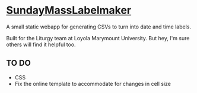 # [SundayMassLabelmaker](https://gamernerd-i.github.io/SundayMassLabelmaker/)

A small static webapp for generating CSVs to turn into date and time labels.

Built for the Liturgy team at Loyola Marymount University. But hey, I'm sure others will find it helpful too.

## TO DO

- CSS
- Fix the online template to accommodate for changes in cell size
